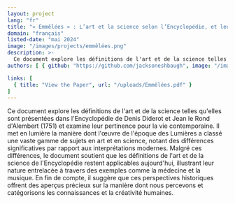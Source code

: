 ```yaml
---
layout: project
lang: "fr"
title: "« Emmêlées » : L’art et la science selon l’Encyclopédie, et leur pertinence aujourd’hui"
domain: "français"
listed-date: "mai 2024"
image: "/images/projects/emmêlées.png"
description: >-
  Ce document explore les définitions de l'art et de la science telles qu'elles sont présentées dans l'Encyclopédie de Denis Diderot et Jean le Rond d'Alembert (1751) et examine leur pertinence pour la vie contemporaine. Il met en lumière la manière dont l'œuvre de l'époque des Lumières a classé une vaste gamme de sujets en art et en science, notant des différences significatives par rapport aux interprétations modernes. Malgré ces différences, le document soutient que les définitions de l'art et de la science de l'Encyclopédie restent applicables aujourd'hui, illustrant leur nature entrelacée à travers des exemples comme la médecine et la musique. En fin de compte, il suggère que ces perspectives historiques offrent des aperçus précieux sur la manière dont nous percevons et catégorisons les connaissances et la créativité humaines.
authors: [ { github: "https://github.com/jacksoneshbaugh", image: "/images/jackson.jpg", name: "Jackson Eshbaugh" } ]

links: [
  { title: "View the Paper", url: "/uploads/Emmêlées.pdf" }
]
---
```


Ce document explore les définitions de l'art et de la science telles qu'elles sont présentées dans l'Encyclopédie de
Denis Diderot et Jean le Rond d'Alembert (1751) et examine leur pertinence pour la vie contemporaine. Il met en lumière
la manière dont l'œuvre de l'époque des Lumières a classé une vaste gamme de sujets en art et en science, notant des
différences significatives par rapport aux interprétations modernes. Malgré ces différences, le document soutient que
les définitions de l'art et de la science de l'Encyclopédie restent applicables aujourd'hui, illustrant leur nature
entrelacée à travers des exemples comme la médecine et la musique. En fin de compte, il suggère que ces perspectives
historiques offrent des aperçus précieux sur la manière dont nous percevons et catégorisons les connaissances et la
créativité humaines.